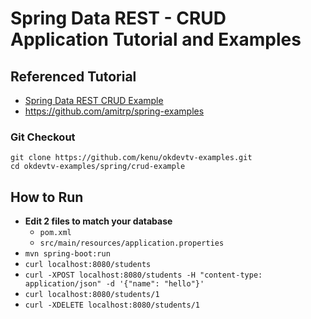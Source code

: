 # Spring Data REST - CRUD Application Tutorial and Examples

## Referenced Tutorial
- [Spring Data REST CRUD Example](https://www.amitph.com/spring-data-rest-example/)
- https://github.com/amitrp/spring-examples

### Git Checkout
```
git clone https://github.com/kenu/okdevtv-examples.git
cd okdevtv-examples/spring/crud-example
```

## How to Run
- **Edit 2 files to match your database**
  - `pom.xml`
  - `src/main/resources/application.properties`
- `mvn spring-boot:run`
- `curl localhost:8080/students`
- `curl -XPOST localhost:8080/students -H "content-type: application/json" -d '{"name": "hello"}'`
- `curl localhost:8080/students/1`
- `curl -XDELETE localhost:8080/students/1`
